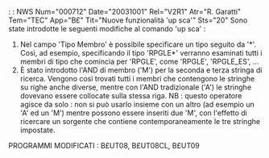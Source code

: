  :  : NWS Num="000712" Date="20031001" Rel="V2R1" Atr="R. Garatti" Tem="TEC" App="B£" Tit="Nuove funzionalità 'up sca'" Sts="20"
Sono state introdotte le seguenti modifiche al comando 'up sca' : 
1.  Nel campo 'Tipo Membro' è possibile specificare un tipo seguito da '\*'. Così, ad esempio,
specificando il tipo 'RPGLE\*' verranno esaminati tutti i membri di tipo che comincia per 'RPGLE', come 'RPGLE', 'RPGLE_ES', ...
2. È stato introdotto l'AND di membro ('M') per la seconda e terza stringa di ricerca. Vengono così
trovati tutti i membri che contengono le stringhe su righe anche diverse, mentre con l'AND tradizionale ('A') le stringhe dovevano essere collocate sulla stessa riga.
NB :  questo operatore agisce da solo :  non si può usarlo insieme con un altro (ad esempio un 'A' ed un 'M') mentre possono essere inseriti due 'M', con l'effetto di ricercare un sorgente che contiene contemporaneamente le tre stringhe impostate.

PROGRAMMI MODIFICATI :  B£UT08, B£UT08CL, B£UT09
